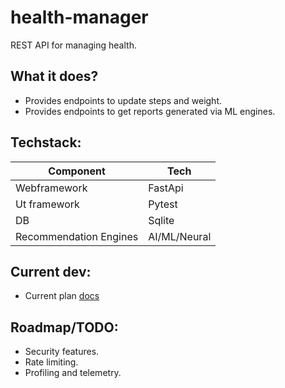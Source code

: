 # health-manager
REST API for managing health.

## What it does?
- Provides endpoints to update steps and weight.
- Provides endpoints to get reports generated via ML engines.

## Techstack:

|Component|Tech|
|---|---|
|Webframework | FastApi |
|Ut framework | Pytest |
|DB | Sqlite |
|Recommendation Engines | AI/ML/Neural|

## Current dev:
- Current plan [docs](./docs/v1/plan_v1.md)

## Roadmap/TODO:
- Security features.
- Rate limiting.
- Profiling and telemetry.
